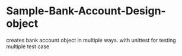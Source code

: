 # Sample-Bank-Account-Design-object

creates bank account object in multiple ways. with unittest for testing multiple test case
